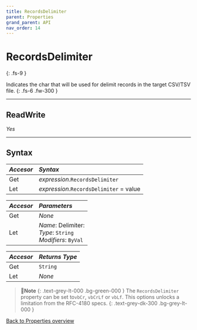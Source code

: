 ```yaml
---
title: RecordsDelimiter
parent: Properties
grand_parent: API
nav_order: 14
---
```


# RecordsDelimiter
{: .fs-9 }

Indicates the char that will be used for delimit records in the target CSV/TSV file.
{: .fs-6 .fw-300 }

---

## ReadWrite

_Yes_

---

## Syntax

|**_Accesor_**|**_Syntax_**|
|:----------|:----------|
|Get|*expression*.`RecordsDelimiter`|
|Let|*expression*.`RecordsDelimiter` = value|

|**_Accesor_**|**_Parameters_**|
|:----------|:----------|
|Get|_None_|
|Let|*Name*: Delimiter:<br>*Type*: `String`<br>*Modifiers*: `ByVal`|

|**_Accesor_**|**_Returns Type_**|
|:----------|:----------|
|Get|`String`|
|Let|_None_|

>📝**Note**
>{: .text-grey-lt-000 .bg-green-000 }
>The `RecordsDelimiter` property can be set to`vbCr`, `vbCrLf` or `vbLf`. This options unlocks a limitation from the RFC-4180 specs.
{: .text-grey-dk-300 .bg-grey-lt-000 }

[Back to Properties overview](https://ws-garcia.github.io/VBA-CSV-interface/api/properties/)